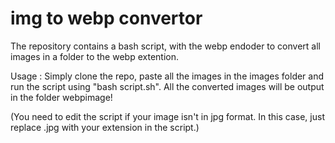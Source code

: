 # img to webp convertor
The repository contains a bash script, with the webp endoder to convert all images in a folder to the webp extention.

Usage :
Simply clone the repo, paste all the images in the images folder and run the script using "bash script.sh".
All the converted images will be output in the folder webpimage!

(You need to edit the script if your image isn't in jpg format. In this case, just replace .jpg with your extension in the script.)
